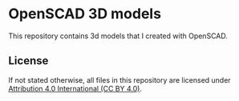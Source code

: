 # OpenSCAD 3D models
This repository contains 3d models that I created with OpenSCAD.

## License
If not stated otherwise, all files in this repository are licensed under [Attribution 4.0 International (CC BY 4.0)](https://creativecommons.org/licenses/by/4.0/).
